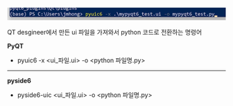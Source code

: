 ![image-20250113224309996](./assets/image-20250113224309996.png)

QT desgineer에서 만든 ui 파일을 가져와서 python 코드로 전환하는 명령어



**PyQT**

* pyuic6 -x <ui_파일.ui> -o <python 파일명.py>

-----



**pyside6**

* pyside6-uic <ui_파일.ui> -o <python 파일명.py>